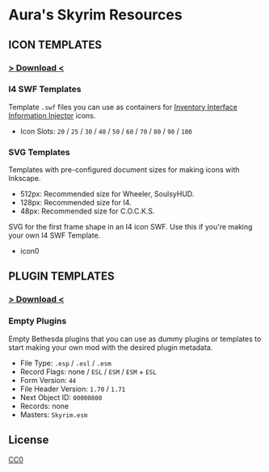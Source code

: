 # Aura's Skyrim Resources

## ICON TEMPLATES

### [> Download <](https://github.com/GroundAura/Aura-Skyrim-Resources/releases/download/Icon-v1.0.0/Icon.Templates.zip)

### I4 SWF Templates

Template `.swf` files you can use as containers for [Inventory Interface Information Injector](https://www.nexusmods.com/skyrimspecialedition/mods/85702) icons.

- Icon Slots: `20` / `25` / `30` / `40` / `50` / `60` / `70` / `80` / `90` / `100`

### SVG Templates

Templates with pre-configured document sizes for making icons with Inkscape.

- 512px: Recommended size for Wheeler, SoulsyHUD.
- 128px: Recommended size for I4.
- 48px: Recommended size for C.O.C.K.S.

SVG for the first frame shape in an I4 icon SWF. Use this if you're making your own I4 SWF Template.

- icon0

## PLUGIN TEMPLATES

### [> Download <](https://github.com/GroundAura/Aura-Skyrim-Resources/releases/download/Plugin-v1.0.0/Plugin.Templates.zip)

### Empty Plugins

Empty Bethesda plugins that you can use as dummy plugins or templates to start making your own mod with the desired plugin metadata.

- File Type: `.esp` / `.esl` / `.esm`
- Record Flags: none / `ESL` / `ESM` / `ESM` + `ESL`
- Form Version: `44`
- File Header Version: `1.70` / `1.71`
- Next Object ID: `00000800`
- Records: none
- Masters: `Skyrim.esm`

## License

[CC0](https://github.com/GroundAura/Aura-Skyrim-Resources/blob/main/LICENSE.txt)
